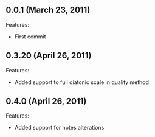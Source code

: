 ## 0.0.1 (March 23, 2011)

Features:

  - First commit
  
## 0.3.20 (April 26, 2011)

Features:

  - Added support to full diatonic scale in quality method
  
## 0.4.0 (April 26, 2011)

Features:

  - Added support for notes alterations